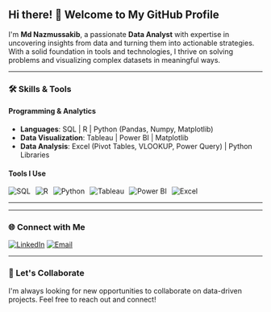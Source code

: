## Hi there! 👋 Welcome to My GitHub Profile

I'm **Md Nazmussakib**, a passionate **Data Analyst** with expertise in uncovering insights from data and turning them into actionable strategies. With a solid foundation in tools and technologies, I thrive on solving problems and visualizing complex datasets in meaningful ways.

---

### 🛠️ Skills & Tools

#### Programming & Analytics
- **Languages**: SQL | R | Python (Pandas, Numpy, Matplotlib)
- **Data Visualization**: Tableau | Power BI | Matplotlib
- **Data Analysis**: Excel (Pivot Tables, VLOOKUP, Power Query) | Python Libraries

#### Tools I Use
<div style="display:flex; gap:10px;">
  <img src="https://img.shields.io/badge/SQL-005C84?style=for-the-badge&logo=sqlite&logoColor=white" alt="SQL">
  <img src="https://img.shields.io/badge/R-276DC3?style=for-the-badge&logo=r&logoColor=white" alt="R">
  <img src="https://img.shields.io/badge/Python-3776AB?style=for-the-badge&logo=python&logoColor=white" alt="Python">
  <img src="https://img.shields.io/badge/Tableau-E97627?style=for-the-badge&logo=tableau&logoColor=white" alt="Tableau">
  <img src="https://img.shields.io/badge/Power%20BI-F2C811?style=for-the-badge&logo=powerbi&logoColor=black" alt="Power BI">
  <img src="https://img.shields.io/badge/Excel-217346?style=for-the-badge&logo=microsoft-excel&logoColor=white" alt="Excel">
</div>

---

<!--

### 📈 GitHub Stats
![Your Name's GitHub stats](https://github-readme-stats.vercel.app/api?username=yourusername&show_icons=true&theme=radical)

---

### 🚀 Featured Projects

#### 📊 **Sales Dashboard with Power BI**
A comprehensive sales dashboard analyzing revenue, profit margins, and customer segments. 

![Power BI Dashboard](https://your-image-link.com/power-bi-dashboard.png)

[View Repository](https://github.com/yourusername/sales-dashboard-powerbi)

---

#### 🛒 **Customer Purchase Prediction**
Developed a predictive model to estimate customer purchase amounts using machine learning techniques.

![Python EDA](https://your-image-link.com/eda-visualization.png)

[View Repository](https://github.com/yourusername/customer-purchase-prediction)

---

#### 📈 **HR Metrics Analysis**
Analyzed HR data to understand employee performance, retention rates, and trends.

![HR Analysis Visualization](https://your-image-link.com/hr-visualization.png)

[View Repository](https://github.com/yourusername/hr-metrics-analysis)

-->

---

### 🌐 Connect with Me

[![LinkedIn](https://img.shields.io/badge/LinkedIn-0077B5?style=for-the-badge&logo=linkedin&logoColor=white)](https://www.linkedin.com/in/nazmusssakibai)
[![Email](https://img.shields.io/badge/Email-D14836?style=for-the-badge&logo=gmail&logoColor=white)](mailto:nshakib2017@gmail.com)

<!-- [![Portfolio](https://img.shields.io/badge/Portfolio-000?style=for-the-badge&logo=firefox&logoColor=white)](https://yourportfolio.com) -->
---

### 🎯 Let's Collaborate
I'm always looking for new opportunities to collaborate on data-driven projects. Feel free to reach out and connect!
